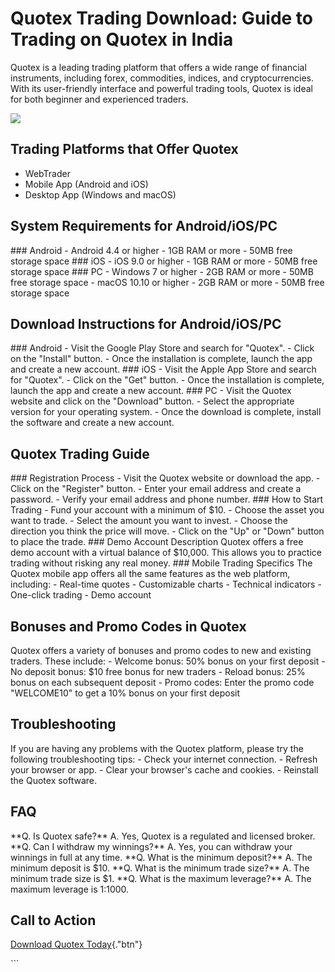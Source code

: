 # Quotex Trading Download: Guide to Trading on Quotex in India

Quotex is a leading trading platform that offers a wide range of
financial instruments, including forex, commodities, indices, and
cryptocurrencies. With its user-friendly interface and powerful trading
tools, Quotex is ideal for both beginner and experienced traders.

[![](https://static.quotex.io/files/1_en/300_250.jpg)](https://traff.sbs/brokerqxsignupf)

## Trading Platforms that Offer Quotex

-   WebTrader
-   Mobile App (Android and iOS)
-   Desktop App (Windows and macOS)

## System Requirements for Android/iOS/PC

\### Android - Android 4.4 or higher - 1GB RAM or more - 50MB free
storage space \### iOS - iOS 9.0 or higher - 1GB RAM or more - 50MB free
storage space \### PC - Windows 7 or higher - 2GB RAM or more - 50MB
free storage space - macOS 10.10 or higher - 2GB RAM or more - 50MB free
storage space

## Download Instructions for Android/iOS/PC

\### Android - Visit the Google Play Store and search for
"Quotex". - Click on the "Install" button. - Once the
installation is complete, launch the app and create a new account. \###
iOS - Visit the Apple App Store and search for "Quotex". - Click
on the "Get" button. - Once the installation is complete, launch
the app and create a new account. \### PC - Visit the Quotex website and
click on the "Download" button. - Select the appropriate version
for your operating system. - Once the download is complete, install the
software and create a new account.

## Quotex Trading Guide

\### Registration Process - Visit the Quotex website or download the
app. - Click on the "Register" button. - Enter your email address
and create a password. - Verify your email address and phone number.
\### How to Start Trading - Fund your account with a minimum of \$10. -
Choose the asset you want to trade. - Select the amount you want to
invest. - Choose the direction you think the price will move. - Click on
the "Up" or "Down" button to place the trade. \### Demo
Account Description Quotex offers a free demo account with a virtual
balance of \$10,000. This allows you to practice trading without risking
any real money. \### Mobile Trading Specifics The Quotex mobile app
offers all the same features as the web platform, including: - Real-time
quotes - Customizable charts - Technical indicators - One-click
trading - Demo account

## Bonuses and Promo Codes in Quotex

Quotex offers a variety of bonuses and promo codes to new and existing
traders. These include: - Welcome bonus: 50% bonus on your first
deposit - No deposit bonus: \$10 free bonus for new traders - Reload
bonus: 25% bonus on each subsequent deposit - Promo codes: Enter the
promo code "WELCOME10" to get a 10% bonus on your first deposit

## Troubleshooting

If you are having any problems with the Quotex platform, please try the
following troubleshooting tips: - Check your internet connection. -
Refresh your browser or app. - Clear your browser\'s cache and
cookies. - Reinstall the Quotex software.

## FAQ

\*\*Q. Is Quotex safe?\*\* A. Yes, Quotex is a regulated and licensed
broker. \*\*Q. Can I withdraw my winnings?\*\* A. Yes, you can withdraw
your winnings in full at any time. \*\*Q. What is the minimum
deposit?\*\* A. The minimum deposit is \$10. \*\*Q. What is the minimum
trade size?\*\* A. The minimum trade size is \$1. \*\*Q. What is the
maximum leverage?\*\* A. The maximum leverage is 1:1000.

## Call to Action

[Download Quotex
Today](\%22https://traff.sbs/quotexonelink\%22){."btn"}

\`\`\`

